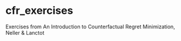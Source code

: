 # cfr_exercises
Exercises from An Introduction to Counterfactual Regret Minimization, Neller &amp; Lanctot
